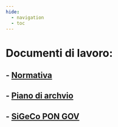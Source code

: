 ```yaml
---
hide:
  - navigation
  - toc
---
```


# Documenti di lavoro:

<!--- [Regolamento (UE) 2021/241 che istituisce il dispositivo per la ripresa e la resilienza](https://eur-lex.europa.eu/legal-content/IT/TXT/HTML/?uri=CELEX:32021R0241&from=IT)
- [Organizzazione della Unità di missione relativa agli interventi del PNRR assegnati alla responsabilità del  Ministro per la pubblica amministrazione](https://www.gazzettaufficiale.it/eli/id/2021/10/26/21A06283/sg)-->

## - [Normativa](https://governoit.sharepoint.com/:f:/s/CoordinamentoGestione/Es3rUuSFa0hChb_rlPdTdrIBQnKjmUSp7r76QrpM5lcwPA?e=4wVNbZ)

## - [Piano di archvio](https://governoit.sharepoint.com/:f:/s/CoordinamentoGestione/EiYENJAajVdNtnksbCA-iQYB0Uh_aGS1tpw6ZWHO8nfpug?e=Idj21r)

## - [SiGeCo PON GOV](https://governoit.sharepoint.com/:f:/s/CoordinamentoGestione/Ein6cEkMT0dNr-naLkRbjYUBuk6vs9J2sBwwBYHtRFlnCQ?e=bAPXsv)
